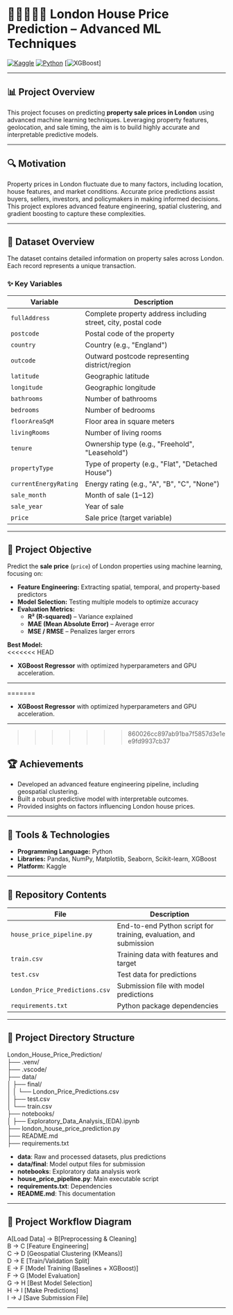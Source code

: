 # 💂🏼‍♂️🇬🇧 London House Price Prediction – Advanced ML Techniques

[![Kaggle](https://img.shields.io/badge/Kaggle-View%20Project-blue?logo=kaggle)](https://www.kaggle.com/code/alexandroskanakis/london-house-price-prediction)
[![Python](https://img.shields.io/badge/Python-3.12-green?logo=python)](https://www.python.org/)
[![XGBoost](https://img.shields.io/badge/XGBoost-Machine%20Learning-orange?logo=xgboost)]

---

## 📊 Project Overview

This project focuses on predicting **property sale prices in London** using advanced machine learning techniques. Leveraging property features, geolocation, and sale timing, the aim is to build highly accurate and interpretable predictive models.

---

## 🔍 Motivation

Property prices in London fluctuate due to many factors, including location, house features, and market conditions. Accurate price predictions assist buyers, sellers, investors, and policymakers in making informed decisions. This project explores advanced feature engineering, spatial clustering, and gradient boosting to capture these complexities.

---

## 📘 Dataset Overview

The dataset contains detailed information on property sales across London. Each record represents a unique transaction.

### ✨ Key Variables

<div align="center">

| Variable              | Description                                      |
|-----------------------|-------------------------------------------------|
| `fullAddress`         | Complete property address including street, city, postal code |
| `postcode`            | Postal code of the property                      |
| `country`             | Country (e.g., "England")                        |
| `outcode`             | Outward postcode representing district/region   |
| `latitude`            | Geographic latitude                              |
| `longitude`           | Geographic longitude                             |
| `bathrooms`           | Number of bathrooms                              |
| `bedrooms`            | Number of bedrooms                               |
| `floorAreaSqM`        | Floor area in square meters                       |
| `livingRooms`         | Number of living rooms                           |
| `tenure`              | Ownership type (e.g., "Freehold", "Leasehold")  |
| `propertyType`        | Type of property (e.g., "Flat", "Detached House") |
| `currentEnergyRating` | Energy rating (e.g., "A", "B", "C", "None")     |
| `sale_month`          | Month of sale (1–12)                             |
| `sale_year`           | Year of sale                                    |
| `price`               | Sale price (target variable)                     |

</div>

---

## 🎯 Project Objective

Predict the **sale price** (`price`) of London properties using machine learning, focusing on:

- **Feature Engineering:** Extracting spatial, temporal, and property-based predictors  
- **Model Selection:** Testing multiple models to optimize accuracy  
- **Evaluation Metrics:**  
  - **R² (R-squared)** – Variance explained  
  - **MAE (Mean Absolute Error)** – Average error  
  - **MSE / RMSE** – Penalizes larger errors  

**Best Model:**  
<<<<<<< HEAD

- **XGBoost Regressor** with optimized hyperparameters and GPU acceleration.

---

=======
- **XGBoost Regressor** with optimized hyperparameters and GPU acceleration.

---

>>>>>>> 860026cc897ab91ba7f5857d3e1ee9fd9937cb37
## 🏆 Achievements

- Developed an advanced feature engineering pipeline, including geospatial clustering.  
- Built a robust predictive model with interpretable outcomes.  
- Provided insights on factors influencing London house prices.

---

## 🔧 Tools & Technologies

- **Programming Language:** Python  
- **Libraries:** Pandas, NumPy, Matplotlib, Seaborn, Scikit-learn, XGBoost  
- **Platform:** Kaggle

---

## 📁 Repository Contents

<div align="center">

| File                          | Description                                              |
|-------------------------------|----------------------------------------------------------|
| `house_price_pipeline.py`      | End-to-end Python script for training, evaluation, and submission |
| `train.csv`                   | Training data with features and target                   |
| `test.csv`                    | Test data for predictions                                |
| `London_Price_Predictions.csv`| Submission file with model predictions                   |
| `requirements.txt`            | Python package dependencies                              |

</div>

---

## 📂 Project Directory Structure

London_House_Price_Prediction/  
├── .venv/  
├── .vscode/  
├── data/  
│ ├── final/  
│ │ └── London_Price_Predictions.csv  
│ ├── test.csv  
│ └── train.csv  
├── notebooks/  
│ ├── Exploratory_Data_Analysis_(EDA).ipynb  
├── london_house_price_prediction.py  
├── README.md  
├── requirements.txt  

- **data**: Raw and processed datasets, plus predictions  
- **data/final**: Model output files for submission  
- **notebooks**: Exploratory data analysis work  
- **house_price_pipeline.py**: Main executable script  
- **requirements.txt**: Dependencies  
- **README.md**: This documentation

---

## 🚀 Project Workflow Diagram

A[Load Data] -> B[Preprocessing & Cleaning]  
B  ->  C [Feature Engineering]  
C  ->  D [Geospatial Clustering (KMeans)]  
D  ->  E [Train/Validation Split]  
E  ->  F [Model Training (Baselines + XGBoost)]  
F  ->  G [Model Evaluation]  
G  ->  H [Best Model Selection]  
H  ->  I [Make Predictions]  
I  ->  J [Save Submission File]  

---
